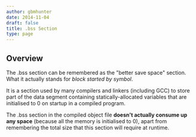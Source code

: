 ```yaml
---
author: gbmhunter
date: 2014-11-04
draft: false
title: .bss Section
type: page
---
```


## Overview

The .bss section can be remembered as the "better save space" section. What it actually stands for _block started by symbol_.

It is a section used by many compilers and linkers (including GCC) to store part of the data segment containing statically-allocated variables that are initialised to 0 on startup in a compiled program.

The .bss section in the compiled object file **doesn't actually consume up any space** (because all the memory is initialised to 0), apart from remembering the total size that this section will require at runtime.
